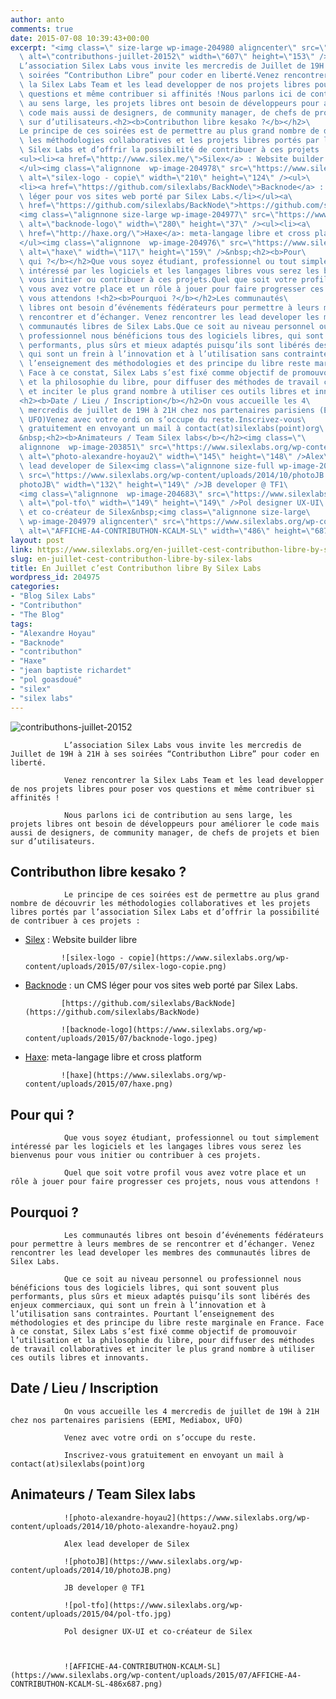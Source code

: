 ```yaml
---
author: anto
comments: true
date: 2015-07-08 10:39:43+00:00
excerpt: "<img class=\" size-large wp-image-204980 aligncenter\" src=\"https://www.silexlabs.org/wp-content/uploads/2015/07/contributhons-juillet-20152-687x173.png\"\
  \ alt=\"contributhons-juillet-20152\" width=\"607\" height=\"153\" />\
  L’association Silex Labs vous invite les mercredis de Juillet de 19H à 21H à ses\
  \ soirées “Contributhon Libre” pour coder en liberté.Venez rencontrer\
  \ la Silex Labs Team et les lead developper de nos projets libres pour poser vos\
  \ questions et même contribuer si affinités !Nous parlons ici de contribution\
  \ au sens large, les projets libres ont besoin de développeurs pour améliorer le\
  \ code mais aussi de designers, de community manager, de chefs de projets et bien\
  \ sur d’utilisateurs.<h2><b>Contributhon libre kesako ?</b></h2>\
  Le principe de ces soirées est de permettre au plus grand nombre de découvrir\
  \ les méthodologies collaboratives et les projets libres portés par l’association\
  \ Silex Labs et d’offrir la possibilité de contribuer à ces projets :\
  <ul><li><a href=\"http://www.silex.me/\">Silex</a> : Website builder libre</li>\
  </ul><img class=\"alignnone  wp-image-204978\" src=\"https://www.silexlabs.org/wp-content/uploads/2015/07/silex-logo-copie.png\"\
  \ alt=\"silex-logo - copie\" width=\"210\" height=\"124\" /><ul>\
  <li><a href=\"https://github.com/silexlabs/BackNode\">Backnode</a> : un CMS\
  \ léger pour vos sites web porté par Silex Labs.</li></ul><a\
  \ href=\"https://github.com/silexlabs/BackNode\">https://github.com/silexlabs/BackNode</a>\
  <img class=\"alignnone size-large wp-image-204977\" src=\"https://www.silexlabs.org/wp-content/uploads/2015/07/backnode-logo.jpeg\"\
  \ alt=\"backnode-logo\" width=\"280\" height=\"37\" /><ul><li><a\
  \ href=\"http://haxe.org/\">Haxe</a>: meta-langage libre et cross platform</li>\
  </ul><img class=\"alignnone  wp-image-204976\" src=\"https://www.silexlabs.org/wp-content/uploads/2015/07/haxe.png\"\
  \ alt=\"haxe\" width=\"117\" height=\"159\" />&nbsp;<h2><b>Pour\
  \ qui ?</b></h2>Que vous soyez étudiant, professionnel ou tout simplement\
  \ intéressé par les logiciels et les langages libres vous serez les bienvenus pour\
  \ vous initier ou contribuer à ces projets.Quel que soit votre profil\
  \ vous avez votre place et un rôle à jouer pour faire progresser ces projets, nous\
  \ vous attendons !<h2><b>Pourquoi ?</b></h2>Les communautés\
  \ libres ont besoin d’événements fédérateurs pour permettre à leurs membres de se\
  \ rencontrer et d’échanger. Venez rencontrer les lead developer les membres des\
  \ communautés libres de Silex Labs.Que ce soit au niveau personnel ou\
  \ professionnel nous bénéficions tous des logiciels libres, qui sont souvent plus\
  \ performants, plus sûrs et mieux adaptés puisqu’ils sont libérés des enjeux commerciaux,\
  \ qui sont un frein à l’innovation et à l’utilisation sans contraintes. Pourtant\
  \ l’enseignement des méthodologies et des principe du libre reste marginale en France.\
  \ Face à ce constat, Silex Labs s’est fixé comme objectif de promouvoir l’utilisation\
  \ et la philosophie du libre, pour diffuser des méthodes de travail collaboratives\
  \ et inciter le plus grand nombre à utiliser ces outils libres et innovants.\
  <h2><b>Date / Lieu / Inscription</b></h2>On vous accueille les 4\
  \ mercredis de juillet de 19H à 21H chez nos partenaires parisiens (EEMI, Mediabox,\
  \ UFO)Venez avec votre ordi on s’occupe du reste.Inscrivez-vous\
  \ gratuitement en envoyant un mail à contact(at)silexlabs(point)org\
  &nbsp;<h2><b>Animateurs / Team Silex labs</b></h2><img class=\"\
  alignnone  wp-image-203851\" src=\"https://www.silexlabs.org/wp-content/uploads/2014/10/photo-alexandre-hoyau2.png\"\
  \ alt=\"photo-alexandre-hoyau2\" width=\"145\" height=\"148\" />Alex\
  \ lead developer de Silex<img class=\"alignnone size-full wp-image-203835\"\
  \ src=\"https://www.silexlabs.org/wp-content/uploads/2014/10/photoJB.png\" alt=\"\
  photoJB\" width=\"132\" height=\"149\" />JB developer @ TF1\
  <img class=\"alignnone  wp-image-204683\" src=\"https://www.silexlabs.org/wp-content/uploads/2015/04/pol-tfo.jpg\"\
  \ alt=\"pol-tfo\" width=\"149\" height=\"149\" />Pol designer UX-UI\
  \ et co-créateur de Silex&nbsp;<img class=\"alignnone size-large\
  \ wp-image-204979 aligncenter\" src=\"https://www.silexlabs.org/wp-content/uploads/2015/07/AFFICHE-A4-CONTRIBUTHON-KCALM-SL-486x687.png\"\
  \ alt=\"AFFICHE-A4-CONTRIBUTHON-KCALM-SL\" width=\"486\" height=\"687\" />"
layout: post
link: https://www.silexlabs.org/en-juillet-cest-contributhon-libre-by-silex-labs/
slug: en-juillet-cest-contributhon-libre-by-silex-labs
title: En Juillet c’est Contributhon libre By Silex Labs
wordpress_id: 204975
categories:
- "Blog Silex Labs"
- "Contributhon"
- "The Blog"
tags:
- "Alexandre Hoyau"
- "Backnode"
- "contributhon"
- "Haxe"
- "jean baptiste richardet"
- "pol goasdoué"
- "silex"
- "silex labs"
---
```


![contributhons-juillet-20152](https://www.silexlabs.org/wp-content/uploads/2015/07/contributhons-juillet-20152-687x173.png)

				L’association Silex Labs vous invite les mercredis de Juillet de 19H à 21H à ses soirées “Contributhon Libre” pour coder en liberté.

				Venez rencontrer la Silex Labs Team et les lead developper de nos projets libres pour poser vos questions et même contribuer si affinités !

				Nous parlons ici de contribution au sens large, les projets libres ont besoin de développeurs pour améliorer le code mais aussi de designers, de community manager, de chefs de projets et bien sur d’utilisateurs.


## **Contributhon libre kesako ?**


				Le principe de ces soirées est de permettre au plus grand nombre de découvrir les méthodologies collaboratives et les projets libres portés par l’association Silex Labs et d’offrir la possibilité de contribuer à ces projets :




  * [Silex](http://www.silex.me/) : Website builder libre


				![silex-logo - copie](https://www.silexlabs.org/wp-content/uploads/2015/07/silex-logo-copie.png)




  * [Backnode](https://github.com/silexlabs/BackNode) : un CMS léger pour vos sites web porté par Silex Labs.


				[https://github.com/silexlabs/BackNode](https://github.com/silexlabs/BackNode)

				![backnode-logo](https://www.silexlabs.org/wp-content/uploads/2015/07/backnode-logo.jpeg)




  * [Haxe](http://haxe.org/): meta-langage libre et cross platform


				![haxe](https://www.silexlabs.org/wp-content/uploads/2015/07/haxe.png)




## **Pour qui ?**


				Que vous soyez étudiant, professionnel ou tout simplement intéressé par les logiciels et les langages libres vous serez les bienvenus pour vous initier ou contribuer à ces projets.

				Quel que soit votre profil vous avez votre place et un rôle à jouer pour faire progresser ces projets, nous vous attendons !


## **Pourquoi ?**


				Les communautés libres ont besoin d’événements fédérateurs pour permettre à leurs membres de se rencontrer et d’échanger. Venez rencontrer les lead developer les membres des communautés libres de Silex Labs.

				Que ce soit au niveau personnel ou professionnel nous bénéficions tous des logiciels libres, qui sont souvent plus performants, plus sûrs et mieux adaptés puisqu’ils sont libérés des enjeux commerciaux, qui sont un frein à l’innovation et à l’utilisation sans contraintes. Pourtant l’enseignement des méthodologies et des principe du libre reste marginale en France. Face à ce constat, Silex Labs s’est fixé comme objectif de promouvoir l’utilisation et la philosophie du libre, pour diffuser des méthodes de travail collaboratives et inciter le plus grand nombre à utiliser ces outils libres et innovants.


## **Date / Lieu / Inscription**


				On vous accueille les 4 mercredis de juillet de 19H à 21H chez nos partenaires parisiens (EEMI, Mediabox, UFO)

				Venez avec votre ordi on s’occupe du reste.

				Inscrivez-vous gratuitement en envoyant un mail à contact(at)silexlabs(point)org




## **Animateurs / Team Silex labs**


				![photo-alexandre-hoyau2](https://www.silexlabs.org/wp-content/uploads/2014/10/photo-alexandre-hoyau2.png)

				Alex lead developer de Silex

				![photoJB](https://www.silexlabs.org/wp-content/uploads/2014/10/photoJB.png)

				JB developer @ TF1

				![pol-tfo](https://www.silexlabs.org/wp-content/uploads/2015/04/pol-tfo.jpg)

				Pol designer UX-UI et co-créateur de Silex



				![AFFICHE-A4-CONTRIBUTHON-KCALM-SL](https://www.silexlabs.org/wp-content/uploads/2015/07/AFFICHE-A4-CONTRIBUTHON-KCALM-SL-486x687.png)
